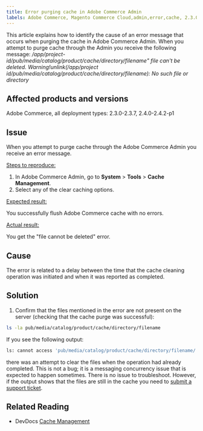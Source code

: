 ```yaml
---
title: Error purging cache in Adobe Commerce Admin
labels: Adobe Commerce, Magento Commerce Cloud,admin,error,cache, 2.3.0, 2.4.2-p1, 2.3.7, 2.3.1, 2.3.2, 2.3.2-p2, 2.3.3, 2.3.3-p1, 2.3.4, 2.3.4-p2, 2.3.5-p1, 2.3.5-p2, 2.4.0, 2.3.6, 2.4.0-p1, 2.4.1, 2.3.6-p1, 2.4.2
---
```


This article explains how to identify the cause of an error message that occurs when purging the cache in Adobe Commerce Admin. When you attempt to purge cache through the Admin you receive the following message:
*/app/project-id/pub/media/catalog/product/cache/directory/filename" file can't be deleted. Warning!unlink(/app/project id/pub/media/catalog/product/cache/directory/filename): No such file or directory*

## Affected products and versions

Adobe Commerce, all deployment types: 2.3.0-2.3.7, 2.4.0-2.4.2-p1

## Issue

When you attempt to purge cache through the Adobe Commerce Admin you receive an error message.

<ins>Steps to reproduce:</ins>

1. In Adobe Commerce Admin, go to **System** > **Tools** > **Cache Management**. 
1. Select any of the clear caching options.

<ins>Expected result:</ins>

You successfully flush Adobe Commerce cache with no errors.

<ins>Actual result:</ins>

You get the "file cannot be deleted" error.

## Cause

The error is related to a delay between the time that the cache cleaning operation was initiated and when it was reported as completed.

## Solution

1. Confirm that the files mentioned in the error are not present on the server (checking that the cache purge was successful):

```bash
ls -la pub/media/catalog/product/cache/directory/filename
```

If you see the following output:

```bash
ls: cannot access 'pub/media/catalog/product/cache/directory/filename/': No such file or directory
```

there was an attempt to clear the files when the operation had already completed. This is not a bug; it is a messaging concurrency issue that is expected to happen sometimes. There is no issue to troubleshoot.
However, if the output shows that the files are still in the cache you need to [submit a support ticket](https://support.magento.com/hc/en-us/articles/360019088251-Submit-a-support-ticket).

## Related Reading

* DevDocs [Cache Management](https://docs.magento.com/user-guide/system/cache-management.html)
